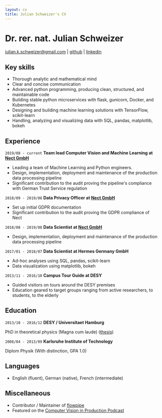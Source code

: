 ```yaml
---
layout: cv
title: Julian Schweizer's CV
---
```

# Dr. rer. nat. Julian Schweizer

<div id="webaddress">
<a href="julian.k.schweizer@gmail.com">julian.k.schweizer@gmail.com</a>
| <a href="https://github.com/neuneck">github</a>
| <a href="https://www.linkedin.com/in/jkschweizer/">linkedin</a>
</div>

## Key skills

- Thorough analytic and mathematical mind
- Clear and concise communication
- Advanced python programming, producing clean, structured, and maintainable code
- Building stable python microservices with flask, gunicorn, Docker, and Kubernetes
- Designing and building machine learning solutions with TensorFlow, scikit-learn
- Handling, analyzing and visualizing data with SQL, pandas, matplotlib, bokeh

## Experience

`2019/08 - current`
__Team lead Computer Vision and Machine Learning at [Nect GmbH](https://nect.com)__

- Leading a team of Machine Learning and Python engineers.
- Design, implementation, deployment and maintenance of the production data processing pipeline
- Significant contribution to the audit proving the pipeline's compliance with German Trust Service regulation

`2018/09 - 2019/08`
__Data Privacy Officer at [Nect GmbH](https://nect.com)__

- Set up initial GDPR documentation
- Significant contribution to the audit proving the GDPR compliance of Nect

`2018/08 - 2019/08`
__Data Scientist at [Nect GmbH](https://nect.com)__

- Design, implementation, deployment and maintenance of the production data processing pipeline

`2017/01 - 2018/07`
__Data Scientist at Hermes Germany GmbH__

- Ad-hoc analyses using SQL, pandas, scikit-learn
- Data visualization using matplotlib, bokeh

`2013/11 - 2016/10`
__Campus Tour Guide at DESY__

- Guided visitors on tours around the DESY premises
- Education geared to target groups ranging from active researchers, to students, to the elderly

## Education

`2013/10 - 2016/12`
__DESY / Universitaet Hamburg__

PhD in theoretical physics (Magna cum laude) ([thesis](https://ediss.sub.uni-hamburg.de/handle/ediss/7029))

`2008/04 - 2013/09`
__Karlsruhe Institute of Technology__

Diplom Physik (With distinction, GPA 1.0)

## Languages
- English (fluent), German (native), French (intermediate)

## Miscellaneous

- Contributor / Maintainer of [flowpipe](https://github.com/PaulSchweizer/flowpipe)
- Featured on the [Computer Vision in Production Podcast](https://www.buzzsprout.com/1691665/8893506-computer-vision-in-production-julian-schweizer)

<!-- ### Footer

Last updated: Aug 2021 -->
